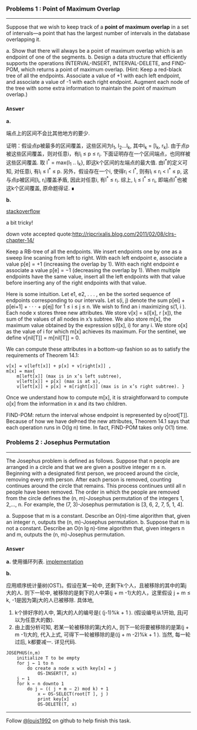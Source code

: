 ### Problems 1 : Point of Maximum Overlap
***
Suppose that we wish to keep track of a **point of maximum overlap** in a set of intervals—a point that has the largest number of intervals in the database overlapping it.

a. Show that there will always be a point of maximum overlap which is an endpoint of one of the segments.
b. Design a data structure that efficiently supports the operations INTERVAL-INSERT, INTERVAL-DELETE, and FIND-POM, which returns a point of maximum overlap. (Hint: Keep a red-black tree of all the endpoints. Associate a value of +1 with each left endpoint, and associate a value of -1 with each right endpoint. Augment each node of the tree with some extra information to maintain the point of maximum overlap.)

### `Answer`
**a.**

端点上的区间不会比其他地方的要少.

证明：假设点p被最多的区间覆盖，这些区间为I<sub>1</sub>, I<sub>2</sub>...I<sub>k</sub>, 其中I<sub>k</sub> = [l<sub>k</sub>, r<sub>k</sub>]. 由于点p被这些区间覆盖，则对任意i，有l<sub>i</sub> ≤ p ≤ r<sub>i</sub>. 下面证明存在一个区间端点，也同样被这些区间覆盖. 
取 l<sup>\*</sup> = max{l<sub>1</sub> .. l<sub>k</sub>}, 即这k个区间的左端点的最大值. 
由l<sup>\*</sup>的定义可知, 对任意i, 有l<sub>i</sub> ≤ l<sup>\*</sup> ≤ p. 另外，假设存在一个i, 使得r<sub>i</sub> < l<sup>\*</sup>, 则有l<sub>i</sub> ≤ r<sub>i</sub> < l<sup>\*</sup> ≤ p, 这与点p被区间[l<sub>i</sub>, r<sub>i</sub>]覆盖矛盾, 因此对任意i, 有l<sup>\*</sup> ≤ r<sub>i</sub>. 综上, l<sub>i</sub> ≤ l<sup>\*</sup> ≤ r<sub>i</sub>, 即端点l<sup>\*</sup>也被这k个区间覆盖, 原命题得证. ∎

**b.**

[stackoverflow](http://stackoverflow.com/questions/14780324/point-of-maximum-overlap)

a bit tricky!


down vote
accepted
quote:http://ripcrixalis.blog.com/2011/02/08/clrs-chapter-14/

Keep a RB-tree of all the endpoints. We insert endpoints one by one as a sweep line scaning from left to right. With each left endpoint e, associate a value p[e] = +1 (increasing the overlap by 1). With each right endpoint e associate a value p[e] = −1 (decreasing the overlap by 1). When multiple endpoints have the same value, insert all the left endpoints with that value before inserting any of the right endpoints with that value.

Here is some intuition. Let e1, e2, . . . , en be the sorted sequence of endpoints corresponding to our intervals. Let s(i, j) denote the sum p[ei] + p[ei+1] + · · · + p[ej] for 1 ≤ i ≤ j ≤ n. We wish to find an i maximizing s(1, i ). Each node x stores three new attributes. We store v[x] = s(l[x], r [x]), the sum of the values of all nodes in x’s subtree. We also store m[x], the maximum value obtained by the expression s(l[x], i) for any i. We store o[x] as the value of i for which m[x] achieves its maximum. For the sentinel, we define v[nil[T]] = m[nil[T]] = 0.

We can compute these attributes in a bottom-up fashion so as to satisfy the requirements of Theorem 14.1:

	v[x] = v[left[x]] + p[x] + v[right[x]] ,
	m[x] = max{
		m[left[x]] (max is in x’s left subtree),
		v[left[x]] + p[x] (max is at x),
		v[left[x]] + p[x] + m[right[x]] (max is in x’s right subtree). }
Once we understand how to compute m[x], it is straightforward to compute o[x] from the information in x and its two children.

FIND-POM: return the interval whose endpoint is represented by o[root[T]]. Because of how we have deÞned the new attributes, Theorem 14.1 says that each operation runs in O(lg n) time. In fact, FIND-POM takes only O(1) time.


### Problems 2 : Josephus Permutation
***
The Josephus problem is defined as follows. Suppose that n people are arranged in a circle and that we are given a positive integer m ≤ n. Beginning with a designated first person, we proceed around the circle, removing every mth person. After each person is removed, counting continues around the circle that remains. This process continues until all n people have been removed. The order in which the people are removed from the circle defines the (n, m)-Josephus permutation of the integers 1, 2,..., n. For example, the (7, 3)-Josephus permutation is [3, 6, 2, 7, 5, 1, 4].

a. Suppose that m is a constant. Describe an O(n)-time algorithm that, given an integer n, outputs the (n, m)-Josephus permutation.
b. Suppose that m is not a constant. Describe an O(n lg n)-time algorithm that, given integers n and m, outputs the (n, m)-Josephus permutation.


### `Answer`

**a.** 使用循环列表. [implementation](./exercise_code/m-Josephus.cpp)

**b.**

应用顺序统计量树(OST)。假设在某一轮中, 还剩下k个人，且被移除的其中的第j大的人. 则下一轮中, 被移除的是剩下的人中第(j + m -1)大的人，这里假设 j + m ≤ k, -1是因为第j大的人已被移除. 具体地,

1. k个排好序的人中, 第j大的人的编号是( (j-1)%k + 1 ). (假设编号从1开始, 且j可以为任意大的数).
2. 由上面分析可知, 若某一轮被移除的第j大的人, 则下一轮将要被移除的是第(j + m -1)大的, 代入上式, 可得下一轮被移除的是((j + m -2)%k + 1 ). 当然, 每一轮过后, k都要减一. 详见代码.

````
JOSEPHUS(n,m)
	initialize T to be empty
	for j ← 1 to n
		do create a node x with key[x] = j
			OS-INSERT(T, x)
	j ← 1
	for k ← n downto 1
		do j ← (( j + m − 2) mod k) + 1
			x ← OS-SELECT(root[T ], j )
			print key[x]
			OS-DELETE(T, x)
````
***
Follow [@louis1992](https://github.com/gzc) on github to help finish this task.

